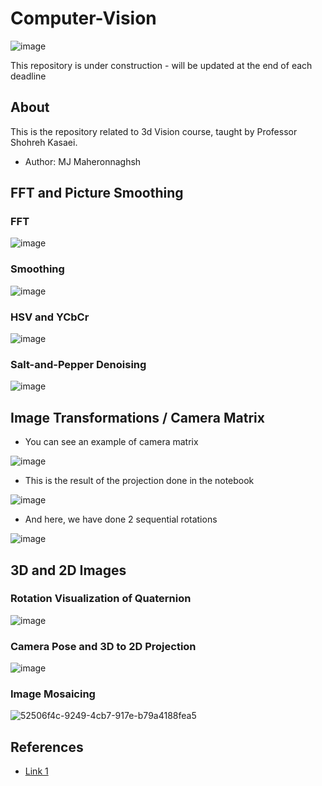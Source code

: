 # Computer-Vision
![image](https://github.com/mjmaher987/Computer-Vision/assets/77095635/47261a32-6d71-4f84-8653-f3d3bee7da54)

This repository is under construction - will be updated at the end of each deadline

## About
This is the repository related to 3d Vision course, taught by Professor Shohreh Kasaei.
- Author: MJ Maheronnaghsh

## FFT and Picture Smoothing
### FFT
![image](https://github.com/mjmaher987/Computer-Vision/assets/77095635/755e34d4-b8b0-4202-8282-c888c3c6f19a)

### Smoothing
![image](https://github.com/mjmaher987/Computer-Vision/assets/77095635/b92f72c1-7ada-40ac-abd9-538a666d83be)

### HSV and YCbCr
![image](https://github.com/mjmaher987/Computer-Vision/assets/77095635/80b99d9c-4d48-4d57-9d04-1e5ad3416939)

### Salt-and-Pepper Denoising
![image](https://github.com/mjmaher987/Computer-Vision/assets/77095635/da099d18-e5a6-4abb-9666-ca5c0a9b3367)

## Image Transformations / Camera Matrix
- You can see an example of camera matrix

![image](https://github.com/mjmaher987/Computer-Vision/assets/77095635/8767b5db-381c-42c0-b246-d8438e6371f6)

- This is the result of the projection done in the notebook

![image](https://github.com/mjmaher987/Computer-Vision/assets/77095635/ed43fe78-83ad-4cff-91ac-b2cce29c63be)

- And here, we have done 2 sequential rotations
  
![image](https://github.com/mjmaher987/Computer-Vision/assets/77095635/c3dc03ca-7c09-49bf-930d-56b62e1bb59e)

## 3D and 2D Images
### Rotation Visualization of Quaternion
![image](https://github.com/mjmaher987/Computer-Vision/assets/77095635/c5dc3f09-e1d4-4d1f-bed7-51887cfdeeec)
### Camera Pose and 3D to 2D Projection
![image](https://github.com/mjmaher987/Computer-Vision/assets/77095635/ad200e7c-07b0-48e4-bbc2-b37fdb55912a)
### Image Mosaicing
![52506f4c-9249-4cb7-917e-b79a4188fea5](https://github.com/mjmaher987/Computer-Vision/assets/77095635/4b996d10-5076-480b-8788-9fa9270b2f40)




## References
- [Link 1](https://miro.medium.com/max/2000/1*5lVCJ0SFVvOc4h2rta-7yg.jpeg)

